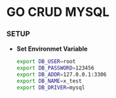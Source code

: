 # GO CRUD MYSQL

### SETUP

- **Set Environmet Variable**

    ```bash
    export DB_USER=root
    export DB_PASSWORD=123456
    export DB_ADDR=127.0.0.1:3306
    export DB_NAME=x_test
    export DB_DRIVER=mysql
    ```